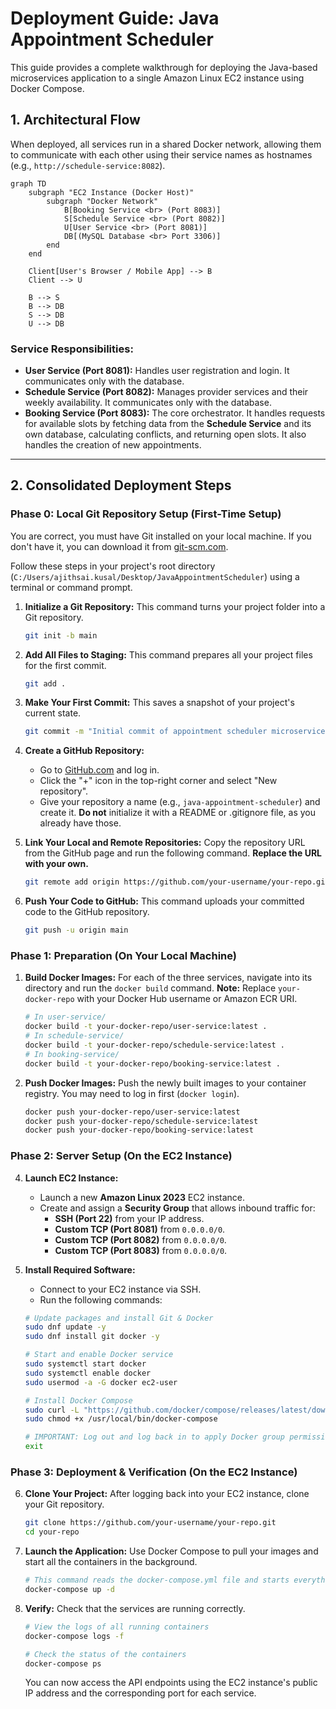 # Deployment Guide: Java Appointment Scheduler

This guide provides a complete walkthrough for deploying the Java-based microservices application to a single Amazon Linux EC2 instance using Docker Compose.

## 1. Architectural Flow

When deployed, all services run in a shared Docker network, allowing them to communicate with each other using their service names as hostnames (e.g., `http://schedule-service:8082`).

```mermaid
graph TD
    subgraph "EC2 Instance (Docker Host)"
        subgraph "Docker Network"
            B[Booking Service <br> (Port 8083)]
            S[Schedule Service <br> (Port 8082)]
            U[User Service <br> (Port 8081)]
            DB[(MySQL Database <br> Port 3306)]
        end
    end

    Client[User's Browser / Mobile App] --> B
    Client --> U

    B --> S
    B --> DB
    S --> DB
    U --> DB
```

### Service Responsibilities:

*   **User Service (Port 8081):** Handles user registration and login. It communicates only with the database.
*   **Schedule Service (Port 8082):** Manages provider services and their weekly availability. It communicates only with the database.
*   **Booking Service (Port 8083):** The core orchestrator. It handles requests for available slots by fetching data from the **Schedule Service** and its own database, calculating conflicts, and returning open slots. It also handles the creation of new appointments.

---

## 2. Consolidated Deployment Steps

### Phase 0: Local Git Repository Setup (First-Time Setup)

You are correct, you must have Git installed on your local machine. If you don't have it, you can download it from [git-scm.com](https://git-scm.com/downloads).

Follow these steps in your project's root directory (`C:/Users/ajithsai.kusal/Desktop/JavaAppointmentScheduler`) using a terminal or command prompt.

1.  **Initialize a Git Repository:**
    This command turns your project folder into a Git repository.
    ```bash
    git init -b main
    ```

2.  **Add All Files to Staging:**
    This command prepares all your project files for the first commit.
    ```bash
    git add .
    ```

3.  **Make Your First Commit:**
    This saves a snapshot of your project's current state.
    ```bash
    git commit -m "Initial commit of appointment scheduler microservices"
    ```

4.  **Create a GitHub Repository:**
    *   Go to [GitHub.com](https://github.com) and log in.
    *   Click the "+" icon in the top-right corner and select "New repository".
    *   Give your repository a name (e.g., `java-appointment-scheduler`) and create it. **Do not** initialize it with a README or .gitignore file, as you already have those.

5.  **Link Your Local and Remote Repositories:**
    Copy the repository URL from the GitHub page and run the following command. **Replace the URL with your own.**
    ```bash
    git remote add origin https://github.com/your-username/your-repo.git
    ```

6.  **Push Your Code to GitHub:**
    This command uploads your committed code to the GitHub repository.
    ```bash
    git push -u origin main
    ```

### Phase 1: Preparation (On Your Local Machine)

1.  **Build Docker Images:**
    For each of the three services, navigate into its directory and run the `docker build` command.
    **Note:** Replace `your-docker-repo` with your Docker Hub username or Amazon ECR URI.
    ```bash
    # In user-service/
    docker build -t your-docker-repo/user-service:latest .
    # In schedule-service/
    docker build -t your-docker-repo/schedule-service:latest .
    # In booking-service/
    docker build -t your-docker-repo/booking-service:latest .
    ```

3.  **Push Docker Images:**
    Push the newly built images to your container registry. You may need to log in first (`docker login`).
    ```bash
    docker push your-docker-repo/user-service:latest
    docker push your-docker-repo/schedule-service:latest
    docker push your-docker-repo/booking-service:latest
    ```

### Phase 2: Server Setup (On the EC2 Instance)

4.  **Launch EC2 Instance:**
    *   Launch a new **Amazon Linux 2023** EC2 instance.
    *   Create and assign a **Security Group** that allows inbound traffic for:
        *   **SSH (Port 22)** from your IP address.
        *   **Custom TCP (Port 8081)** from `0.0.0.0/0`.
        *   **Custom TCP (Port 8082)** from `0.0.0.0/0`.
        *   **Custom TCP (Port 8083)** from `0.0.0.0/0`.

5.  **Install Required Software:**
    *   Connect to your EC2 instance via SSH.
    *   Run the following commands:
    ```bash
    # Update packages and install Git & Docker
    sudo dnf update -y
    sudo dnf install git docker -y

    # Start and enable Docker service
    sudo systemctl start docker
    sudo systemctl enable docker
    sudo usermod -a -G docker ec2-user

    # Install Docker Compose
    sudo curl -L "https://github.com/docker/compose/releases/latest/download/docker-compose-$(uname -s)-$(uname -m)" -o /usr/local/bin/docker-compose
    sudo chmod +x /usr/local/bin/docker-compose

    # IMPORTANT: Log out and log back in to apply Docker group permissions
    exit
    ```

### Phase 3: Deployment & Verification (On the EC2 Instance)

6.  **Clone Your Project:**
    After logging back into your EC2 instance, clone your Git repository.
    ```bash
    git clone https://github.com/your-username/your-repo.git
    cd your-repo
    ```

7.  **Launch the Application:**
    Use Docker Compose to pull your images and start all the containers in the background.
    ```bash
    # This command reads the docker-compose.yml file and starts everything
    docker-compose up -d
    ```

8.  **Verify:**
    Check that the services are running correctly.
    ```bash
    # View the logs of all running containers
    docker-compose logs -f

    # Check the status of the containers
    docker-compose ps
    ```
    You can now access the API endpoints using the EC2 instance's public IP address and the corresponding port for each service.
